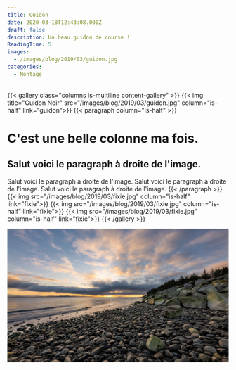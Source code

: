 ```yaml
---
title: Guidon
date: 2020-03-18T12:43:08.000Z
draft: false
description: Un beau guidon de course !
ReadingTime: 5
images:
  - /images/blog/2019/03/guidon.jpg
categories:
  - Montage
---
```


{{< gallery class="columns is-multiline content-gallery" >}}
{{< img title="Guidon Noir" src="/images/blog/2019/03/guidon.jpg" column="is-half" link="guidon">}}
{{< paragraph column="is-half" >}}
# C'est une belle colonne ma fois.
## Salut voici le paragraph à droite de l'image.
Salut voici le paragraph à droite de l'image.
Salut voici le paragraph à droite de l'image.
Salut voici le paragraph à droite de l'image.
{{< /paragraph >}}
{{< img src="/images/blog/2019/03/fixie.jpg" column="is-half" link="fixie">}}
{{< img src="/images/blog/2019/03/fixie.jpg" column="is-half" link="fixie">}}
{{< img src="/images/blog/2019/03/fixie.jpg" column="is-half" link="fixie">}}
{{< /gallery >}}


![Titre](public/images/gravel.jpg)
